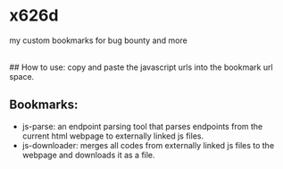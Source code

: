 # x626d
my custom bookmarks for bug bounty and more

<br>
## How to use:
copy and paste the javascript urls into the bookmark url space.


## Bookmarks:

- js-parse: an endpoint parsing tool that parses endpoints from the current html webpage to externally linked js files.
- js-downloader: merges all codes from externally linked js files to the webpage and downloads it as a file.
